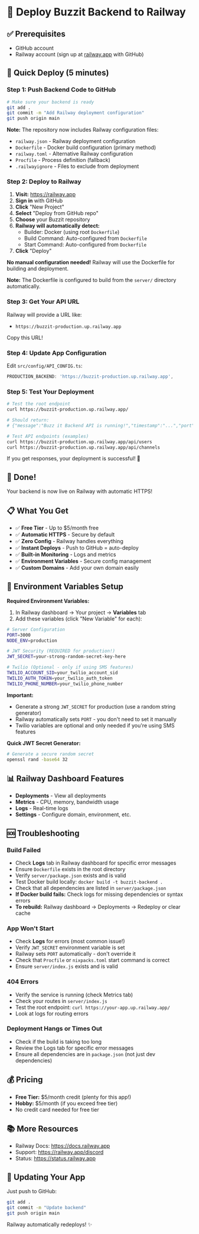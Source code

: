 # 🚂 Deploy Buzzit Backend to Railway

## ✅ Prerequisites

- GitHub account
- Railway account (sign up at [railway.app](https://railway.app) with GitHub)

## 🚀 Quick Deploy (5 minutes)

### Step 1: Push Backend Code to GitHub

```bash
# Make sure your backend is ready
git add .
git commit -m "Add Railway deployment configuration"
git push origin main
```

**Note:** The repository now includes Railway configuration files:
- `railway.json` - Railway deployment configuration
- `Dockerfile` - Docker build configuration (primary method)
- `railway.toml` - Alternative Railway configuration
- `Procfile` - Process definition (fallback)
- `.railwayignore` - Files to exclude from deployment

### Step 2: Deploy to Railway

1. **Visit:** https://railway.app
2. **Sign in** with GitHub
3. **Click** "New Project"
4. **Select** "Deploy from GitHub repo"
5. **Choose** your Buzzit repository
6. **Railway will automatically detect:**
   - Builder: Docker (using root `Dockerfile`)
   - Build Command: Auto-configured from `Dockerfile`
   - Start Command: Auto-configured from `Dockerfile`
7. **Click** "Deploy"

**No manual configuration needed!** Railway will use the Dockerfile for building and deployment.

**Note:** The Dockerfile is configured to build from the `server/` directory automatically.

### Step 3: Get Your API URL

Railway will provide a URL like:
- `https://buzzit-production.up.railway.app`

Copy this URL!

### Step 4: Update App Configuration

Edit `src/config/API_CONFIG.ts`:

```typescript
PRODUCTION_BACKEND: 'https://buzzit-production.up.railway.app',
```

### Step 5: Test Your Deployment

```bash
# Test the root endpoint
curl https://buzzit-production.up.railway.app/

# Should return:
# {"message":"Buzz it Backend API is running!","timestamp":"...","port":3000}

# Test API endpoints (examples)
curl https://buzzit-production.up.railway.app/api/users
curl https://buzzit-production.up.railway.app/api/channels
```

If you get responses, your deployment is successful! 🎉

## 🎉 Done!

Your backend is now live on Railway with automatic HTTPS!

## 📋 What You Get

- ✅ **Free Tier** - Up to $5/month free
- ✅ **Automatic HTTPS** - Secure by default
- ✅ **Zero Config** - Railway handles everything
- ✅ **Instant Deploys** - Push to GitHub = auto-deploy
- ✅ **Built-in Monitoring** - Logs and metrics
- ✅ **Environment Variables** - Secure config management
- ✅ **Custom Domains** - Add your own domain easily

## 🔧 Environment Variables Setup

**Required Environment Variables:**

1. In Railway dashboard → Your project → **Variables** tab
2. Add these variables (click "New Variable" for each):

```bash
# Server Configuration
PORT=3000
NODE_ENV=production

# JWT Security (REQUIRED for production!)
JWT_SECRET=your-strong-random-secret-key-here

# Twilio (Optional - only if using SMS features)
TWILIO_ACCOUNT_SID=your_twilio_account_sid
TWILIO_AUTH_TOKEN=your_twilio_auth_token
TWILIO_PHONE_NUMBER=your_twilio_phone_number
```

**Important:** 
- Generate a strong `JWT_SECRET` for production (use a random string generator)
- Railway automatically sets `PORT` - you don't need to set it manually
- Twilio variables are optional and only needed if you're using SMS features

**Quick JWT Secret Generator:**
```bash
# Generate a secure random secret
openssl rand -base64 32
```

## 📊 Railway Dashboard Features

- **Deployments** - View all deployments
- **Metrics** - CPU, memory, bandwidth usage
- **Logs** - Real-time logs
- **Settings** - Configure domain, environment, etc.

## 🆘 Troubleshooting

### Build Failed
- Check **Logs** tab in Railway dashboard for specific error messages
- Ensure `Dockerfile` exists in the root directory
- Verify `server/package.json` exists and is valid
- Test Docker build locally: `docker build -t buzzit-backend .`
- Check that all dependencies are listed in `server/package.json`
- **If Docker build fails:** Check logs for missing dependencies or syntax errors
- **To rebuild:** Railway dashboard → Deployments → Redeploy or clear cache

### App Won't Start
- Check **Logs** for errors (most common issue!)
- Verify `JWT_SECRET` environment variable is set
- Railway sets `PORT` automatically - don't override it
- Check that `Procfile` or `nixpacks.toml` start command is correct
- Ensure `server/index.js` exists and is valid

### 404 Errors
- Verify the service is running (check Metrics tab)
- Check your routes in `server/index.js`
- Test the root endpoint: `curl https://your-app.up.railway.app/`
- Look at logs for routing errors

### Deployment Hangs or Times Out
- Check if the build is taking too long
- Review the Logs tab for specific error messages
- Ensure all dependencies are in `package.json` (not just dev dependencies)

## 💰 Pricing

- **Free Tier:** $5/month credit (plenty for this app!)
- **Hobby:** $5/month (if you exceed free tier)
- No credit card needed for free tier

## 📚 More Resources

- Railway Docs: https://docs.railway.app
- Support: https://railway.app/discord
- Status: https://status.railway.app

## 🔄 Updating Your App

Just push to GitHub:

```bash
git add .
git commit -m "Update backend"
git push origin main
```

Railway automatically redeploys! ✨

